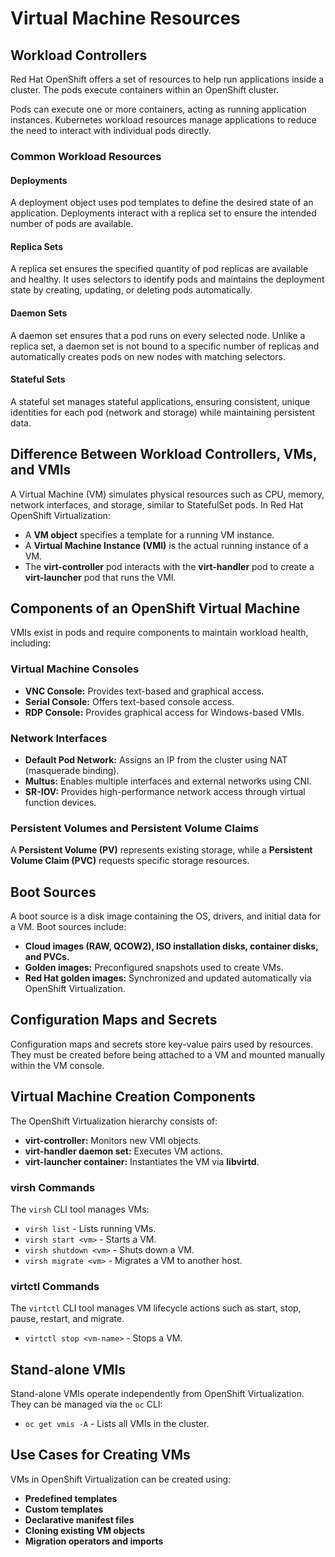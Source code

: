 # Virtual Machine Resources

## Workload Controllers

Red Hat OpenShift offers a set of resources to help run applications inside a cluster. The pods execute containers within an OpenShift cluster.

Pods can execute one or more containers, acting as running application instances. Kubernetes workload resources manage applications to reduce the need to interact with individual pods directly.

### Common Workload Resources

#### Deployments
A deployment object uses pod templates to define the desired state of an application. Deployments interact with a replica set to ensure the intended number of pods are available.

#### Replica Sets
A replica set ensures the specified quantity of pod replicas are available and healthy. It uses selectors to identify pods and maintains the deployment state by creating, updating, or deleting pods automatically.

#### Daemon Sets
A daemon set ensures that a pod runs on every selected node. Unlike a replica set, a daemon set is not bound to a specific number of replicas and automatically creates pods on new nodes with matching selectors.

#### Stateful Sets
A stateful set manages stateful applications, ensuring consistent, unique identities for each pod (network and storage) while maintaining persistent data.

## Difference Between Workload Controllers, VMs, and VMIs
A Virtual Machine (VM) simulates physical resources such as CPU, memory, network interfaces, and storage, similar to StatefulSet pods. In Red Hat OpenShift Virtualization:
- A **VM object** specifies a template for a running VM instance.
- A **Virtual Machine Instance (VMI)** is the actual running instance of a VM.
- The **virt-controller** pod interacts with the **virt-handler** pod to create a **virt-launcher** pod that runs the VMI.

## Components of an OpenShift Virtual Machine
VMIs exist in pods and require components to maintain workload health, including:

### Virtual Machine Consoles
- **VNC Console:** Provides text-based and graphical access.
- **Serial Console:** Offers text-based console access.
- **RDP Console:** Provides graphical access for Windows-based VMIs.

### Network Interfaces
- **Default Pod Network:** Assigns an IP from the cluster using NAT (masquerade binding).
- **Multus:** Enables multiple interfaces and external networks using CNI.
- **SR-IOV:** Provides high-performance network access through virtual function devices.

### Persistent Volumes and Persistent Volume Claims
A **Persistent Volume (PV)** represents existing storage, while a **Persistent Volume Claim (PVC)** requests specific storage resources.

## Boot Sources
A boot source is a disk image containing the OS, drivers, and initial data for a VM. Boot sources include:
- **Cloud images (RAW, QCOW2), ISO installation disks, container disks, and PVCs.**
- **Golden images:** Preconfigured snapshots used to create VMs.
- **Red Hat golden images:** Synchronized and updated automatically via OpenShift Virtualization.

## Configuration Maps and Secrets
Configuration maps and secrets store key-value pairs used by resources. They must be created before being attached to a VM and mounted manually within the VM console.

## Virtual Machine Creation Components
The OpenShift Virtualization hierarchy consists of:
- **virt-controller:** Monitors new VMI objects.
- **virt-handler daemon set:** Executes VM actions.
- **virt-launcher container:** Instantiates the VM via **libvirtd**.

### virsh Commands
The `virsh` CLI tool manages VMs:
- `virsh list` - Lists running VMs.
- `virsh start <vm>` - Starts a VM.
- `virsh shutdown <vm>` - Shuts down a VM.
- `virsh migrate <vm>` - Migrates a VM to another host.

### virtctl Commands
The `virtctl` CLI tool manages VM lifecycle actions such as start, stop, pause, restart, and migrate.
- `virtctl stop <vm-name>` - Stops a VM.

## Stand-alone VMIs
Stand-alone VMIs operate independently from OpenShift Virtualization. They can be managed via the `oc` CLI:
- `oc get vmis -A` - Lists all VMIs in the cluster.

## Use Cases for Creating VMs
VMs in OpenShift Virtualization can be created using:
- **Predefined templates**
- **Custom templates**
- **Declarative manifest files**
- **Cloning existing VM objects**
- **Migration operators and imports**
